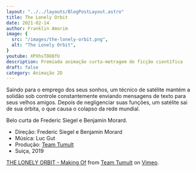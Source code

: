 ```yaml
---
layout: "../../layouts/BlogPostLayout.astro"
title: The Lonely Orbit
date: 2021-02-14
author: Franklin Amorim
image: {
  src: "/images/the-lonely-orbit.png",
  alt: "The Lonely Orbit",
}
youtube: XPXhsT0O8fU
description: Premiada animação curta-metragem de ficção científica
draft: false
category: Animação 2D
---
```


Saindo para o emprego dos seus sonhos, um técnico de satélite mantém a solidão sob controle constantemente enviando mensagens de texto para seus velhos amigos. Depois de negligenciar suas funções, um satélite sai de sua órbita, o que causa o colapso da rede mundial.</p>

Belo curta de Frederic Siegel e Benjamin Morard.</p>

- Direção: Frederic Siegel e Benjamin Morard
- Música: Luc Gut
- Produção: [Team Tumult](https://www.teamtumult.ch/thelonelyorbit)
- Suiça, 2019


<a href="https://vimeo.com/505156613">THE LONELY ORBIT - Making Of</a> from <a href="https://vimeo.com/teamtumult">Team Tumult</a> on <a href="https://vimeo.com">Vimeo</a>.